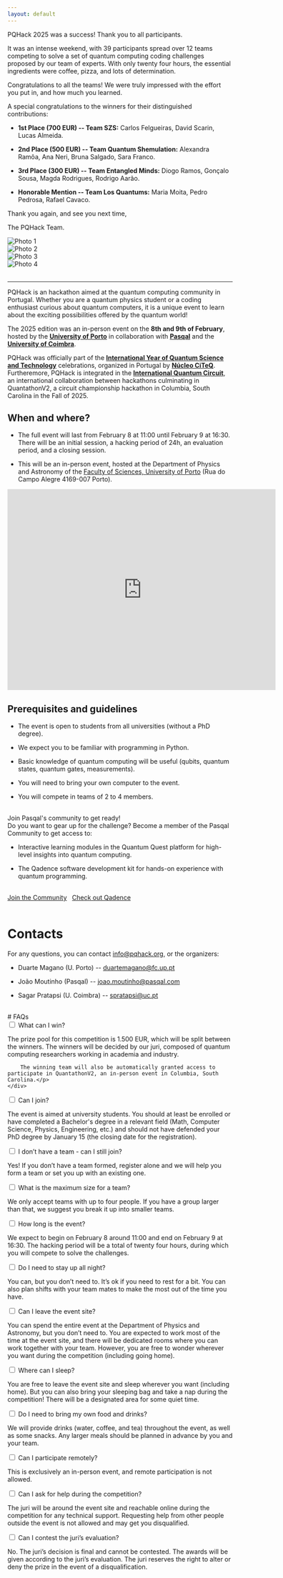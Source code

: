 ```yaml
---
layout: default
---
```


<div class="highlight">
    PQHack 2025 was a success! Thank you to all participants.
</div>

It was an intense weekend, with 39 participants spread over 12 teams competing to solve a set of quantum computing coding challenges proposed by our team of experts. With only twenty four hours, the essential ingredients were coffee, pizza, and lots of determination.

Congratulations to all the teams! We were truly impressed with the effort you put in, and how much you learned. 

A special congratulations to the winners for their distinguished contributions:

- **1st Place (700 EUR) -- Team SZS:** Carlos Felgueiras, David Scarin, Lucas Almeida.

- **2nd Place (500 EUR) -- Team Quantum Shemulation:** Alexandra Ramôa, Ana Neri, Bruna Salgado, Sara Franco.

- **3rd Place (300 EUR) -- Team Entangled Minds:** Diogo Ramos, Gonçalo Sousa, Magda Rodrigues, Rodrigo Aarão.

- **Honorable Mention -- Team Los Quantums:** Maria Moita, Pedro Pedrosa, Rafael Cavaco.

Thank you again, and see you next time,

The PQHack Team.

<div class="grid-container">
  <div class="grid-item">
    <img src="assets/images/participantes1.jpg" alt="Photo 1">
  </div>
  <div class="grid-item">
    <img src="assets/images/participantes2.jpg" alt="Photo 2">
  </div>
  <div class="grid-item">
    <img src="assets/images/comida.jpg" alt="Photo 3">
  </div>
  <div class="grid-item">
    <img src="assets/images/final_photo.jpg" alt="Photo 4">
  </div>
</div>

<br>
<hr>

PQHack is an hackathon aimed at the quantum computing community in Portugal. Whether you are a quantum physics student or a coding enthusiast curious about quantum computers, it is a unique event to learn about the exciting possibilities offered by the quantum world!

The 2025 edition was an in-person event on the **8th and 9th of February**, hosted by the 
**<a href="https://www.up.pt/portal/en/" target="_blank">University of Porto</a>** 
in collaboration with 
**<a href="https://www.pasqal.com/" target="_blank">Pasqal</a>** and the 
**<a href="https://www.uc.pt/en/" target="_blank">University of Coimbra</a>**.

PQHack was officially part of the **<a href="https://quantum2025.org/" target="_blank">International Year of Quantum Science and Technology</a>** celebrations, organized in Portugal by **<a href="https://fisica-materia-condensada.spf.pt/ctq" target="_blank">Núcleo CiTeQ</a>**. Furtheremore, PQHack is integrated in the **<a href="https://iqc25.org/" target="_blank">International Quantum Circuit</a>**, an international collaboration between hackathons culminating in QuantathonV2, a circuit championship hackathon in Columbia, South Carolina in the Fall of 2025.


## When and where?

- The full event will last from February 8 at 11:00 until February 9 at 16:30. There will be an initial session, a hacking period of 24h, an evaluation period, and a closing session.

- This will be an in-person event, hosted at the Department of Physics and Astronomy of the <a href="https://www.up.pt/fcup/pt/" target="_blank">Faculty of Sciences, University of Porto</a> (Rua do Campo Alegre 4169-007 Porto).

<div class="google-map">
    <iframe src="https://www.google.com/maps/embed?pb=!1m18!1m12!1m3!1d3004.2089409022246!2d-8.63918422329577!3d41.15179191057472!2m3!1f0!2f0!3f0!3m2!1i1024!2i768!4f13.1!3m3!1m2!1s0xd24650cf885bb99%3A0x4ec79b6823f7fb47!2sFaculdade%20de%20Ci%C3%AAncias%20da%20Universidade%20do%20Porto!5e0!3m2!1sen!2snl!4v1732283184266!5m2!1sen!2snl" width="600" height="450" style="border:0;" allowfullscreen="" loading="lazy" referrerpolicy="no-referrer-when-downgrade"></iframe>
</div>

## Prerequisites and guidelines

- The event is open to students from all universities (without a PhD degree).

- We expect you to be familiar with programming in Python.

- Basic knowledge of quantum computing will be useful (qubits, quantum states, quantum gates, measurements).

- You will need to bring your own computer to the event.

- You will compete in teams of 2 to 4 members.

<br>
<div class="highlight">
    Join Pasqal's community to get ready!
</div>
Do you want to gear up for the challenge? Become a member of the Pasqal Community to get access to:

- Interactive learning modules in the Quantum Quest platform for high-level insights into quantum computing.

- The Qadence software development kit for hands-on experience with quantum programming.

<br>
<div class="highlight">
    <a href="https://community.pasqal.com/" target="_blank" class="btn btn-large">Join the Community</a>
    &nbsp;
    <a href="https://pasqal-io.github.io/qadence/latest/" target="_blank" class="btn btn-large">Check out Qadence</a>
</div>
<br>

# Contacts

For any questions, you can contact [info@pqhack.org](mailto:info@pqhack.org), or the organizers:

- Duarte Magano (U. Porto) -- [duartemagano@fc.up.pt](mailto:duartemagano@fc.up.pt)

- João Moutinho (Pasqal) -- [joao.moutinho@pasqal.com](mailto:joao.moutinho@pasqal.com)

- Sagar Pratapsi (U. Coimbra) -- [spratapsi@uc.pt](mailto:spratapsi@uc.pt)

<br>
# FAQs

<section class="accordion">
<div class="tab">
<input type="checkbox" name="accordion-1" id="cb1">
<label for="cb1" class="tab__label">What can I win?</label>
    <div class="tab__content">
        <p>The prize pool for this competition is 1.500 EUR, which will be split between the winners. The winners will be decided by our juri, composed of quantum computing researchers working in academia and industry.
        
        The winning team will also be automatically granted access to participate in QuantathonV2, an in-person event in Columbia, South Carolina.</p>
    </div>
</div>

<div class="tab">
<input type="checkbox" name="accordion-1" id="cb2">
<label for="cb2" class="tab__label">Can I join?</label>
    <div class="tab__content">
        <p>The event is aimed at university students. You should at least be enrolled or have completed a Bachelor's degree in a relevant field (Math, Computer Science, Physics, Engineering, etc.) and should not have defended your PhD degree by January 15 (the closing date for the registration).</p>
    </div>
</div>

<div class="tab">
<input type="checkbox" name="accordion-1" id="cb3">
<label for="cb3" class="tab__label">I don’t have a team - can I still join?</label>
    <div class="tab__content">
        <p>Yes! If you don’t have a team formed, register alone and we will help you form a team or set you up with an existing one.
        </p>
    </div>
</div>

<div class="tab">
<input type="checkbox" name="accordion-1" id="cb4">
<label for="cb4" class="tab__label">What is the maximum size for a team?</label>
    <div class="tab__content">
        <p>We only accept teams with up to four people. If you have a group larger than that, we suggest you break it up into smaller teams.
        </p>
    </div>
</div>

<div class="tab">
<input type="checkbox" name="accordion-1" id="cb5">
<label for="cb5" class="tab__label">How long is the event?</label>
    <div class="tab__content">
        <p>We expect to begin on February 8 around 11:00 and end on February 9 at 16:30. The hacking period will be a total of twenty four hours, during which you will compete to solve the challenges.
        </p>
    </div>
</div>

<div class="tab">
<input type="checkbox" name="accordion-1" id="cb6">
<label for="cb6" class="tab__label">Do I need to stay up all night?</label>
    <div class="tab__content">
        <p>You can, but you don’t need to. It’s ok if you need to rest for a bit. You can also plan shifts with your team mates to make the most out of the time you have.
        </p>
    </div>
</div>

<div class="tab">
<input type="checkbox" name="accordion-1" id="cb7">
<label for="cb7" class="tab__label">Can I leave the event site?</label>
    <div class="tab__content">
        <p>You can spend the entire event at the Department of Physics and Astronomy, but you don’t need to. You are expected to work most of the time at the event site, and there will be dedicated rooms where you can work together with your team. However, you are free to wonder wherever you want during the competition (including going home).
        </p>
    </div>
</div>

<div class="tab">
<input type="checkbox" name="accordion-1" id="cb8">
<label for="cb8" class="tab__label">Where can I sleep?</label>
    <div class="tab__content">
        <p>You are free to leave the event site and sleep wherever you want (including home). But you can also bring your sleeping bag and take a nap during the competition! There will be a designated area for some quiet time.
        </p>
    </div>
</div>

<div class="tab">
<input type="checkbox" name="accordion-1" id="cb9">
<label for="cb9" class="tab__label">Do I need to bring my own food and drinks?</label>
    <div class="tab__content">
        <p>We will provide drinks (water, coffee, and tea) throughout the event, as well as some snacks. Any larger meals should be planned in advance by you and your team.
        </p>
    </div>
</div>

<div class="tab">
<input type="checkbox" name="accordion-1" id="cb10">
<label for="cb10" class="tab__label">Can I participate remotely?</label>
    <div class="tab__content">
        <p>This is exclusively an in-person event, and remote participation is not allowed.
        </p>
    </div>
</div>

<div class="tab">
<input type="checkbox" name="accordion-1" id="cb11">
<label for="cb11" class="tab__label">Can I ask for help during the competition?</label>
    <div class="tab__content">
        <p>The juri will be around the event site and reachable online during the competition for any technical support. Requesting help from other people outside the event is not allowed and may get you disqualified.
        </p>
    </div>
</div>

<div class="tab">
<input type="checkbox" name="accordion-1" id="cb12">
<label for="cb12" class="tab__label">Can I contest the juri’s evaluation?</label>
    <div class="tab__content">
        <p>No. The juri’s decision is final and cannot be contested. The awards will be given according to the juri’s evaluation. The juri reserves the right to alter or deny the prize in the event of a disqualification.
        </p>
    </div>
</div>

</section>

<!-- 
### What can I win?
The prize pool for this competition is 1500 EUR, which will be split between the winners. The winners will be decided by our juri, composed of quantum computing researchers working in academia and industry.

### Can I join?
The event is aimed at university students. You should at least be enrolled or have completed a Bachelor's degree in a relevant field (Math, Computer Science, Physics, Engineering) and should not have defended PhD degree by January 15 (the closing date for the registration).

### I don't have a team - can I still join?
Yes! If you don't have a team formed, register alone and we will help you form a team or set you up with an existing one.

### What is the maximum size for a team?
We only accept teams with up to four people.
If you have a group larger than that, we suggest you break it up into smaller teams.

### How long is the event?
We expect to begin on February 8 around 11:00 and end on February 9 at 16:30. 
The hacking period will be a total of twenty four hours, during which you will compete to solve the challenges.

### Do I need to stay up all night?
You can, but you don't need to.
It's ok if you need to rest for a bit.
You can also plan shifts with your team mates to make the most out of the time you have.

### Do I need to stay at the event site for twenty four hours?
You can spend the entire event at the Department of Physics, but you don't need to. You are expected to work
most of the time at the event site, and there will be dedicated rooms where you can work together with your team.
However, you are free to wonder wherever you want during the competition (including going home).

### Where can I sleep?
You are free to leave the event site and sleep wherever you want (including home).
But you can also bring your sleeping bag and take a nap during the competition! There will be a designated area for some quiet time.

### Do I need to bring my own food and beverages?
We will provide drinks (water, coffee, and tea) throughout the event, as well as some snacks. Any larger meals should be planned in advance by you and your team.

### Can I participate remotely?
This is exclusively an in-person event, and remote participation is not allowed.

### Can I ask for help during the competition?
The juri will be around the event site and reachable online during the competition for any technical support. Requesting help from other people outside the event is not allowed and may get you disqualified.

### Can I contest the juri's evaluation?
No. The juri's decision is final and cannot be contested.
The awards will be given according to the juri's evaluation.
The juri reserves the right to alter or deny the prize in the event of a disqualification. -->

<!-- <br>
<div class="highlight">
    <a href="https://docs.google.com/forms/d/e/1FAIpQLSfVNrAJ_3ZcU2-JxqTIaXtwJ5am1vkXtV0TA4MGg5Ze-guR-w/viewform?usp=sf_link" target="_blank" class="btn btn-large">What are you waiting for? Apply now!</a>
</div>
<br> -->
